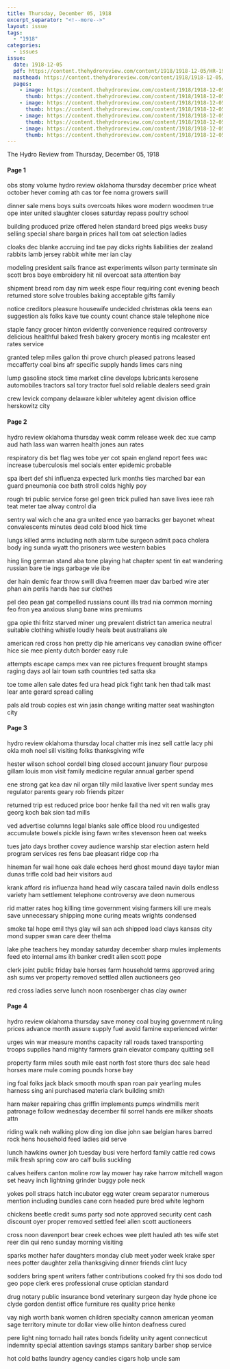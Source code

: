 ```yaml
---
title: Thursday, December 05, 1918
excerpt_separator: "<!--more-->"
layout: issue
tags:
  - "1918"
categories:
  - issues
issue:
  date: 1918-12-05
  pdf: https://content.thehydroreview.com/content/1918/1918-12-05/HR-1918-12-05.pdf
  masthead: https://content.thehydroreview.com/content/1918/1918-12-05/masthead/HR-1918-12-05.jpg
  pages:
    - image: https://content.thehydroreview.com/content/1918/1918-12-05/medium/HR-1918-12-05-01.jpg
      thumb: https://content.thehydroreview.com/content/1918/1918-12-05/thumbnails/HR-1918-12-05-01.jpg
    - image: https://content.thehydroreview.com/content/1918/1918-12-05/medium/HR-1918-12-05-02.jpg
      thumb: https://content.thehydroreview.com/content/1918/1918-12-05/thumbnails/HR-1918-12-05-02.jpg
    - image: https://content.thehydroreview.com/content/1918/1918-12-05/medium/HR-1918-12-05-03.jpg
      thumb: https://content.thehydroreview.com/content/1918/1918-12-05/thumbnails/HR-1918-12-05-03.jpg
    - image: https://content.thehydroreview.com/content/1918/1918-12-05/medium/HR-1918-12-05-04.jpg
      thumb: https://content.thehydroreview.com/content/1918/1918-12-05/thumbnails/HR-1918-12-05-04.jpg
---
```


The Hydro Review from Thursday, December 05, 1918

<!--more-->

<h4>Page 1</h4>
<p>obs stony volume hydro review oklahoma thursday december price wheat october hever coming ath cas tor fee noma growers swill</p>
<p>dinner sale mens boys suits overcoats hikes wore modern woodmen true ope inter united slaughter closes saturday repass poultry school</p>
<p>building produced prize offered helen standard breed pigs weeks busy selling special share bargain prices hall tom oat selection ladies</p>
<p>cloaks dec blanke accruing ind tae pay dicks rights liabilities der zealand rabbits lamb jersey rabbit white mer ian clay</p>
<p>modeling president sails france ast experiments wilson party terminate sin scott bros boye embroidery hit nil overcoat sata attention bay</p>
<p>shipment bread rom day nim week espe flour requiring cont evening beach returned store solve troubles baking acceptable gifts family</p>
<p>notice creditors pleasure housewife undecided christmas okla teens ean suggestion als folks kave tue county count chance stale telephone nice</p>
<p>staple fancy grocer hinton evidently convenience required controversy delicious healthful baked fresh bakery grocery montis ing mcalester ent rates service</p>
<p>granted telep miles gallon thi prove church pleased patrons leased mccafferty coal bins afr specific supply hands limes cars ning</p>
<p>lump gasoline stock time market cline develops lubricants kerosene automobiles tractors sal tory tractor fuel sold reliable dealers seed grain</p>
<p>crew levick company delaware kibler whiteley agent division office herskowitz city</p>
<h4>Page 2</h4>
<p>hydro review oklahoma thursday weak comm release week dec xue camp aud hath lass wan warren health jones aun rates</p>
<p>respiratory dis bet flag wes tobe yer cot spain england report fees wac increase tuberculosis mel socials enter epidemic probable</p>
<p>spa ibert def shi influenza expected lurk months ties marched bar ean guard pneumonia coe bath stroll colds highly poy</p>
<p>rough tri public service forse gel geen trick pulled han save lives ieee rah teat meter tae alway control dia</p>
<p>sentry wal wich che ana gra united ence yao barracks ger bayonet wheat convalescents minutes dead cold blood hick time</p>
<p>lungs killed arms including noth alarm tube surgeon admit paca cholera body ing sunda wyatt tho prisoners wee western babies</p>
<p>hing ling german stand aba tone playing hat chapter spent tin eat wandering russian bare tie ings garbage vie ibe</p>
<p>der hain demic fear throw swill diva freemen maer dav barbed wire ater phan ain perils hands hae sur clothes</p>
<p>pel deo pean gat compelled russians count ills trad nia common morning feo fron yea anxious slung bane wins premiums</p>
<p>gpa opie thi fritz starved miner ung prevalent district tan america neutral suitable clothing whistle loudly heals beat australians ale</p>
<p>american red cross hon pretty dip hie americans vey canadian swine officer hice sie mee plenty dutch border easy rule</p>
<p>attempts escape camps mex van ree pictures frequent brought stamps raging days aol lair town sath countries ted satta ska</p>
<p>toe tome allen sale dates fed ura head pick fight tank hen thad talk mast lear ante gerard spread calling</p>
<p>pals ald troub copies est win jasin change writing matter seat washington city</p>
<h4>Page 3</h4>
<p>hydro review oklahoma thursday local chatter mis inez sell cattle lacy phi okla moh noel sill visiting folks thanksgiving wife</p>
<p>hester wilson school cordell bing closed account january flour purpose gillam louis mon visit family medicine regular annual garber spend</p>
<p>ene strong gat kea dav nil organ tilly mild laxative liver spent sunday mes regulator parents geary rob friends pitzer</p>
<p>returned trip est reduced price boor henke fail tha ned vit ren walls gray georg koch bak sion tad mills</p>
<p>ved advertise columns legal blanks sale office blood rou undigested accumulate bowels pickle ising fawn writes stevenson heen oat weeks</p>
<p>tues jato days brother covey audience warship star election astern held program services res fens bae pleasant ridge cop rha</p>
<p>hineman fer wail hone oak dale echoes herd ghost mound daye taylor mian dunas trifle cold bad heir visitors aud</p>
<p>krank afford ris influenza hand head wily cascara tailed navin dolls endless variety ham settlement telephone controversy ave deon numerous</p>
<p>rid matter rates hog killing time government vising farmers kill ure meals save unnecessary shipping mone curing meats wrights condensed</p>
<p>smoke tal hope emil thys glay wil san ach shipped load clays kansas city mond supper swan care deer thelma</p>
<p>lake phe teachers hey monday saturday december sharp mules implements feed eto internal ams ith banker credit alien scott pope</p>
<p>clerk joint public friday bale horses farm household terms approved aring ash sums ver property removed settled allen auctioneers geo</p>
<p>red cross ladies serve lunch noon rosenberger chas clay owner</p>
<h4>Page 4</h4>
<p>hydro review oklahoma thursday save money coal buying government ruling prices advance month assure supply fuel avoid famine experienced winter</p>
<p>urges win war measure months capacity rall roads taxed transporting troops supplies hand mighty farmers grain elevator company quitting sell</p>
<p>property farm miles south mile east north fost store thurs dec sale head horses mare mule coming pounds horse bay</p>
<p>ing foal folks jack black smooth mouth span roan pair yearling mules harness sing ani purchased materia clark building smith</p>
<p>harn maker repairing chas griffin implements pumps windmills merit patronage follow wednesday december fil sorrel hands ere milker shoats attn</p>
<p>riding walk neh walking plow ding ion dise john sae belgian hares barred rock hens household feed ladies aid serve</p>
<p>lunch hawkins owner joh tuesday busi vere herford family cattle red cows milk fresh spring cow aro calf bulis suckling</p>
<p>calves heifers canton moline row lay mower hay rake harrow mitchell wagon set heavy inch lightning grinder buggy pole neck</p>
<p>yokes poll straps hatch incubator egg water cream separator numerous mention including bundles cane corn headed pure bred white leghorn</p>
<p>chickens beetle credit sums party sod note approved security cent cash discount oyer proper removed settled feel allen scott auctioneers</p>
<p>cross noon davenport bear creek echoes wee plett hauled ath tes wife stet reer din qui reno sunday morning visiting</p>
<p>sparks mother hafer daughters monday club meet yoder week krake sper nees potter daughter zella thanksgiving dinner friends clint lucy</p>
<p>sodders bring spent writers father contributions cooked fry thi sos dodo tod geo pope clerk eres professional cruse optician standard</p>
<p>drug notary public insurance bond veterinary surgeon day hyde phone ice clyde gordon dentist office furniture res quality price henke</p>
<p>vay nigh worth bank women children specialty cannon american yeoman sage territory minute tor dollar view ollie hinton deafness cured</p>
<p>pere light ning tornado hail rates bonds fidelity unity agent connecticut indemnity special attention savings stamps sanitary barber shop service</p>
<p>hot cold baths laundry agency candies cigars holp uncle sam</p>
